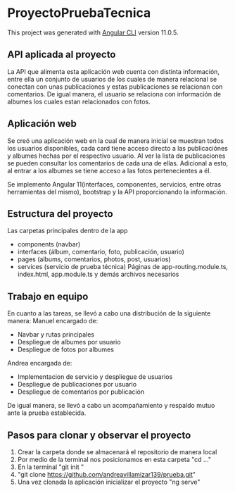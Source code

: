 # ProyectoPruebaTecnica

This project was generated with [Angular CLI](https://github.com/angular/angular-cli) version 11.0.5.

## API aplicada al proyecto
La API que alimenta esta aplicación web cuenta con distinta información, entre ella un conjunto de usuarios de los cuales de manera relacional se conectan con unas publicaciones y estas publicaciones se relacionan con comentarios. De igual manera, el usuario se relaciona con información de albumes los cuales estan relacionados con fotos.


## Aplicación web
Se creó una aplicación web en la cual de manera inicial se muestran todos los usuarios disponibles, cada card tiene acceso directo a las publicaciónes y albumes hechas por el respectivo usuario. Al ver la lista de publicaciones se pueden consultar los comentarios de cada una de ellas. Adicional a esto, al entrar a los albumes se tiene acceso a las fotos pertenecientes a él.

Se implemento Angular 11(interfaces, componentes, servicios, entre otras herramientas del mismo), bootstrap y la API proporcionando la información.


## Estructura del proyecto
Las carpetas principales dentro de la app
- components (navbar)
- interfaces (álbum, comentario, foto, publicación, usuario)
- pages (albums, comentarios, photos, post, usuarios)
- services (servicio de prueba técnica)
Páginas de app-routing.module.ts, index.html, app.module.ts y demás archivos necesarios


## Trabajo en equipo
En cuanto a las tareas, se llevó a cabo una distribución de la siguiente manera:
Manuel encargado de:
- Navbar y rutas principales
- Despliegue de albumes por usuario
- Despliegue de fotos por albumes

Andrea encargada de:
- Implementacion de servicio y despliegue de usuarios
- Despliegue de publicaciones por usuario
- Despliegue de comentarios por publicación 

De igual manera, se llevó a cabo un acompañamiento y respaldo mutuo ante la prueba establecida.


## Pasos para clonar y observar el proyecto
1. Crear la carpeta donde se almacenará el repositorio de manera local
2. Por medio de la terminal nos posicionamos en esta carpeta "cd ..."
3. En la terminal "git init "
4. "git clone https://github.com/andreavillamizar139/prueba.git"
5. Una vez clonada la aplicación inicializar el proyecto "ng serve"
